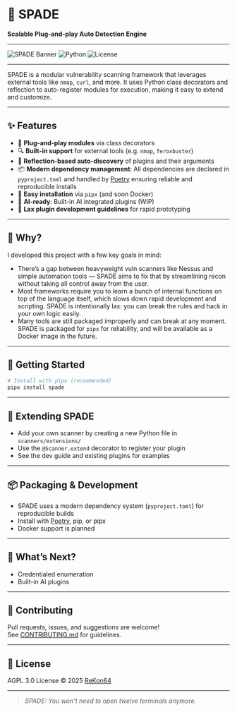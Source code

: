 # 🚀 SPADE

**Scalable Plug-and-play Auto Detection Engine**

---

![SPADE Banner](https://img.shields.io/badge/SPADE-v1.0-purple?style=flat-square)
![Python](https://img.shields.io/badge/python-3.9+-green.svg?style=flat-square)
![License](https://img.shields.io/badge/license-AGPL%203.0-yellow?style=flat-square)

---


SPADE is a modular vulnerability scanning framework that leverages external tools like `nmap`, `curl`, and more. It uses Python class decorators and reflection to auto-register modules for execution, making it easy to extend and customize.

---

## ✨ Features

- 🔌 **Plug-and-play modules** via class decorators
- 🔍 **Built-in support** for external tools (e.g. `nmap`, `feroxbuster`)
- 🧠 **Reflection-based auto-discovery** of plugins and their arguments
- 📦 **Modern dependency management**: All dependencies are declared in `pyproject.toml` and handled by [Poetry](https://python-poetry.org/) ensuring reliable and reproducible installs
- 🚀 **Easy installation** via `pipx` (and soon Docker)
- 🤖 **AI-ready**: Built-in AI integrated plugins (WIP)
- 💬 **Lax plugin development guidelines** for rapid prototyping

---

## 🧐 Why?

I developed this project with a few key goals in mind:

- There’s a gap between heavyweight vuln scanners like Nessus and simple automation tools — SPADE aims to fix that by streamlining recon without taking all control away from the user.
- Most frameworks require you to learn a bunch of internal functions on top of the language itself, which slows down rapid development and scripting. SPADE is intentionally lax: you can break the rules and hack in your own logic easily.
- Many tools are still packaged improperly and can break at any moment. SPADE is packaged for `pipx` for reliability, and will be available as a Docker image in the future.

---

## 🚀 Getting Started

```bash
# Install with pipx (recommended)
pipx install spade
```

---

## 🧩 Extending SPADE

- Add your own scanner by creating a new Python file in `scanners/extensions/`
- Use the `@Scanner.extend` decorator to register your plugin
- See the dev guide and existing plugins for examples

---

## 📦 Packaging & Development

- SPADE uses a modern dependency system (`pyproject.toml`) for reproducible builds
- Install with [Poetry](https://python-poetry.org/), pip, or pipx
- Docker support is planned

---

## 🔮 What’s Next?

- Credentialed enumeration
- Built-in AI plugins

---

## 🤝 Contributing

Pull requests, issues, and suggestions are welcome!  
See [CONTRIBUTING.md](CONTRIBUTING.md) for guidelines.

---

## 📄 License

AGPL 3.0 License © 2025 [ReKon64](https://github.com/ReKon64)

---

> _SPADE: You won't need to open twelve terminals anymore._